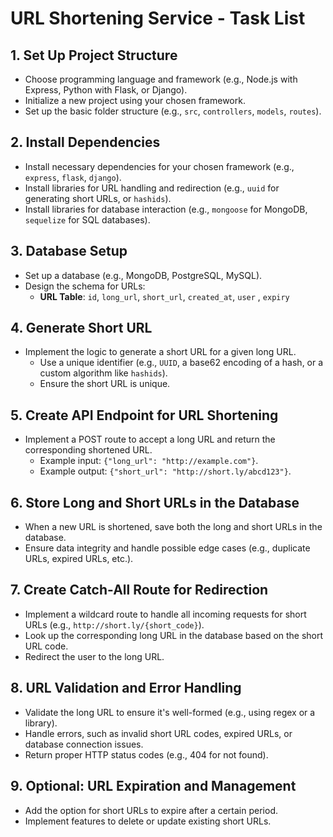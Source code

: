# URL Shortening Service - Task List

## 1. **Set Up Project Structure**
   - Choose programming language and framework (e.g., Node.js with Express, Python with Flask, or Django).
   - Initialize a new project using your chosen framework.
   - Set up the basic folder structure (e.g., `src`, `controllers`, `models`, `routes`).

## 2. **Install Dependencies**
   - Install necessary dependencies for your chosen framework (e.g., `express`, `flask`, `django`).
   - Install libraries for URL handling and redirection (e.g., `uuid` for generating short URLs, or `hashids`).
   - Install libraries for database interaction (e.g., `mongoose` for MongoDB, `sequelize` for SQL databases).

## 3. **Database Setup**
   - Set up a database (e.g., MongoDB, PostgreSQL, MySQL).
   - Design the schema for URLs:
     - **URL Table**: `id`, `long_url`, `short_url`, `created_at`, `user` , `expiry`

## 4. **Generate Short URL**
   - Implement the logic to generate a short URL for a given long URL.
     - Use a unique identifier (e.g., `UUID`, a base62 encoding of a hash, or a custom algorithm like `hashids`).
     - Ensure the short URL is unique.
   
## 5. **Create API Endpoint for URL Shortening**
   - Implement a POST route to accept a long URL and return the corresponding shortened URL.
     - Example input: `{"long_url": "http://example.com"}`.
     - Example output: `{"short_url": "http://short.ly/abcd123"}`.
   
## 6. **Store Long and Short URLs in the Database**
   - When a new URL is shortened, save both the long and short URLs in the database.
   - Ensure data integrity and handle possible edge cases (e.g., duplicate URLs, expired URLs, etc.).

## 7. **Create Catch-All Route for Redirection**
   - Implement a wildcard route to handle all incoming requests for short URLs (e.g., `http://short.ly/{short_code}`).
   - Look up the corresponding long URL in the database based on the short URL code.
   - Redirect the user to the long URL.

## 8. **URL Validation and Error Handling**
   - Validate the long URL to ensure it's well-formed (e.g., using regex or a library).
   - Handle errors, such as invalid short URL codes, expired URLs, or database connection issues.
   - Return proper HTTP status codes (e.g., 404 for not found).

## 9. **Optional: URL Expiration and Management**
   - Add the option for short URLs to expire after a certain period.
   - Implement features to delete or update existing short URLs.
   
<!-- ## 10. **Testing**
   - Write unit tests for generating short URLs and performing redirections.
   - Test the catch-all redirection route and ensure correct mapping between short and long URLs.
   - Use testing libraries like `jest`, `mocha`, or `unittest`.

## 11. **Documentation**
   - Write API documentation explaining the available endpoints and how to use them.
   - Include examples of input data and responses.
   - Document how the URL shortening works and how to access shortened links.

## 12. **Deploy the Service**
   - Deploy the API to a cloud provider (e.g., Heroku, AWS, DigitalOcean).
   - Set up environment variables (e.g., database URL) and configure production settings.

## 13. **Security and Performance Enhancements**
   - Ensure that the database is optimized for fast URL lookups.
   - Implement rate-limiting to prevent abuse of the URL shortening service.
   - Consider using HTTPS for secure communication.

## 14. **Refactor and Optimize Code**
   - Refactor the code for better readability and maintainability.
   - Optimize the database schema for faster lookups and storage efficiency.
 -->

